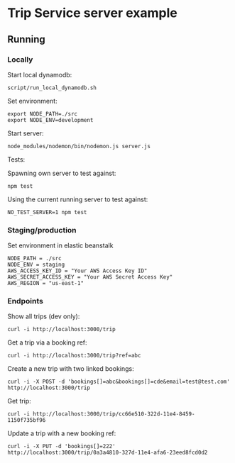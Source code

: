 # Trip Service server example

## Running

### Locally

Start local dynamodb:

````
script/run_local_dynamodb.sh
````

Set environment:

````
export NODE_PATH=./src
export NODE_ENV=development
````

Start server:

````
node_modules/nodemon/bin/nodemon.js server.js
````

Tests:

Spawning own server to test against:
````
npm test
````

Using the current running server to test against:
````
NO_TEST_SERVER=1 npm test
````

### Staging/production

Set environment in elastic beanstalk

````
NODE_PATH = ./src
NODE_ENV = staging
AWS_ACCESS_KEY_ID = "Your AWS Access Key ID"
AWS_SECRET_ACCESS_KEY = "Your AWS Secret Access Key"
AWS_REGION = "us-east-1"
````

### Endpoints

Show all trips (dev only):

````
curl -i http://localhost:3000/trip
````

Get a trip via a booking ref:

````
curl -i http://localhost:3000/trip?ref=abc
````

Create a new trip with two linked bookings:

````
curl -i -X POST -d 'bookings[]=abc&bookings[]=cde&email=test@test.com' http://localhost:3000/trip
```` 

Get trip:

````
curl -i http://localhost:3000/trip/cc66e510-322d-11e4-8459-1150f735bf96
````

Update a trip with a new booking ref:

````
curl -i -X PUT -d 'bookings[]=222' http://localhost:3000/trip/0a3a4810-327d-11e4-afa6-23eed8fcd0d2
````
